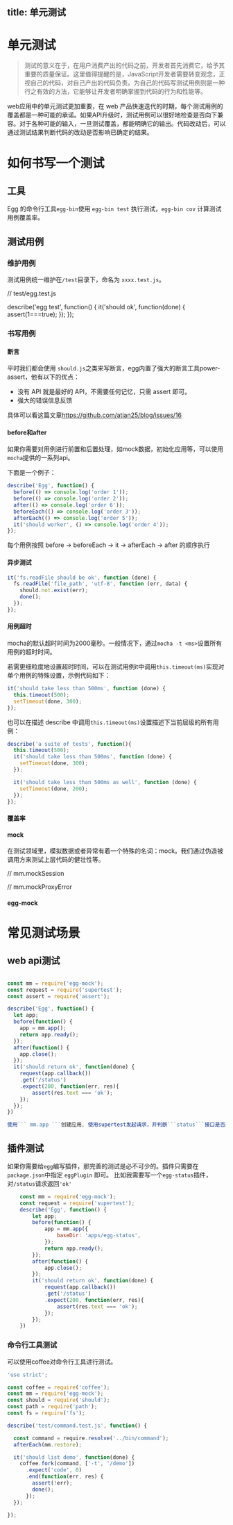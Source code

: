 title: 单元测试
---

# 单元测试

> 测试的意义在于，在用户消费产出的代码之前，开发者首先消费它，给予其重要的质量保证。这里值得提醒的是，JavaScript开发者需要转变观念，正视自己的代码，对自己产出的代码负责。为自己的代码写测试用例则是一种行之有效的方法，它能够让开发者明确掌握到代码的行为和性能等。

web应用中的单元测试更加重要，在 web 产品快速迭代的时期，每个测试用例的覆盖都是一种可能的承诺。如果API升级时，测试用例可以很好地检查是否向下兼容。对于各种可能的输入，一旦测试覆盖，都能明确它的输出。代码改动后，可以通过测试结果判断代码的改动是否影响已确定的结果。

# 如何书写一个测试

## 工具

Egg 的命令行工具```egg-bin```使用 ```egg-bin test``` 执行测试，```egg-bin cov``` 计算测试用例覆盖率。

## 测试用例

### 维护用例

测试用例统一维护在``` /test ```目录下，命名为 ```xxxx.test.js```。

// test/egg.test.js

describe('egg test', function() {
  it('should ok', function(done) {
      assert(1===true);
  });
});

### 书写用例

#### 断言

平时我们都会使用 ```should.js```之类来写断言，egg内置了强大的断言工具power-assert，他有以下的优点：

- 没有 API 就是最好的 API，不需要任何记忆，只需 assert 即可。
- 强大的错误信息反馈

具体可以看这篇文章<https://github.com/atian25/blog/issues/16>

#### before和after

如果你需要对用例进行前置和后置处理，如mock数据，初始化应用等，可以使用```mocha```提供的一系列api。

下面是一个例子：

```javascript
describe('Egg', function() {
  before(() => console.log('order 1'));
  before(() => console.log('order 2'));
  after(() => console.log('order 6'));
  beforeEach(() => console.log('order 3'));
  afterEach(() => console.log('order 5'));
  it('should worker', () => console.log('order 4'));
});
```

每个用例按照 before -> beforeEach -> it -> afterEach -> after 的顺序执行

#### 异步测试

```javascript
it('fs.readFile should be ok', function (done) {
  fs.readFile('file_path', 'utf-8', function (err, data) {
    should.not.exist(err);
    done();
  });
});
```

#### 用例超时

mocha的默认超时时间为2000毫秒。一般情况下，通过`mocha -t <ms>`设置所有用例的超时时间。

若需更细粒度地设置超时时间，可以在测试用例it中调用`this.timeout(ms)`实现对单个用例的特殊设置，示例代码如下：

```javascript
it('should take less than 500ms', function (done) {
  this.timeout(500);
  setTimeout(done, 300);
});
```

也可以在描述 describe 中调用`this.timeout(ms)`设置描述下当前层级的所有用例：

```javascript
describe('a suite of tests', function(){
  this.timeout(500);
  it('should take less than 500ms', function (done) {
    setTimeout(done, 300);
  });

  it('should take less than 500ms as well', function (done) {
    setTimeout(done, 200);
  });
});
```

#### 覆盖率

#### mock

在测试领域里，模拟数据或者异常有着一个特殊的名词：mock。我们通过伪造被调用方来测试上层代码的健壮性等。

// mm.mockSession

// mm.mockProxyError

#### egg-mock

# 常见测试场景

## web api测试

```javascript

const mm = require('egg-mock');
const request = require('supertest');
const assert = require('assert');

describe('Egg', function() {
  let app;
  before(function() {
    app = mm.app();
    return app.ready();
  });
  after(function() {
    app.close();
  });
  it('should return ok', function(done) {
    request(app.callback())
    .get('/status')
    .expect(200, function(err, res){
        assert(res.text === 'ok');
    });
  });
})

使用``` mm.app ```创建应用, 使用supertest发起请求，并判断```status```接口是否返回```'ok'```

```

## 插件测试

如果你需要给```egg```编写插件，那完善的测试是必不可少的。插件只需要在```package.json```中指定 ```eggPlugin``` 即可。
比如我需要写一个```egg-status```插件，对```/status```请求返回```'ok'```

```javascript
    const mm = require('egg-mock');
    const request = require('supertest');
    describe('Egg', function() {
        let app;
        before(function() {
            app = mm.app({
                baseDir: 'apps/egg-status',
            });
            return app.ready();
        });
        after(function() {
            app.close();
        });
        it('should return ok', function(done) {
            request(app.callback())
            .get('/status')
            .expect(200, function(err, res){
                assert(res.text === 'ok');
            });
        });
    })
```

### 命令行工具测试

可以使用coffee对命令行工具进行测试。

```javascript
'use strict';

const coffee = require('coffee');
const mm = require('egg-mock');
const should = require('should');
const path = require('path');
const fs = require('fs');

describe('test/command.test.js', function() {

  const command = require.resolve('../bin/command');
  afterEach(mm.restore);

  it('should list demo', function(done) {
    coffee.fork(command, ['-t', '/demo'])
      .expect('code', 0)
      .end(function(err, res) {
        assert(!err);
        done();
      });
  });

});

```
